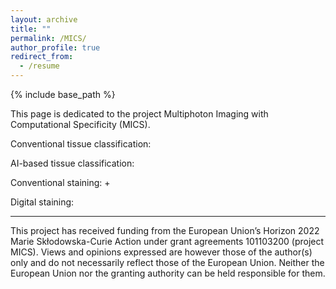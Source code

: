 ```yaml
---
layout: archive
title: ""
permalink: /MICS/
author_profile: true
redirect_from:
  - /resume
---
```


{% include base_path %}

This page is dedicated to the project Multiphoton Imaging with Computational Specificity (MICS).

Conventional tissue classification:
<i class="fa-solid fa-lungs fa-2xl"></i> <i class="fa-solid fa-arrow-right"></i>  <i class="fa-solid fa-microscope fa-2xl"></i> <i class="fa-solid fa-arrow-right"></i> <i class="fa-solid fa-user-doctor fa-2xl"></i>  <i class="fa-solid fa-arrow-right"></i> <i class="fa-solid fa-check fa-xl" style="color: #008000;"></i>

<i class="fa-solid fa-lungs-virus fa-2xl"></i> <i class="fa-solid fa-arrow-right"></i>  <i class="fa-solid fa-microscope fa-2xl"></i> <i class="fa-solid fa-arrow-right"></i> <i class="fa-solid fa-user-doctor fa-2xl"></i>  <i class="fa-solid fa-arrow-right"></i> <i class="fa-solid fa-x fa-xl" style="color: #800040;"></i>

  
AI-based tissue classification:
<i class="fa-solid fa-lungs fa-2xl"></i> <i class="fa-solid fa-arrow-right"></i>  <i class="fa-solid fa-microscope fa-2xl"></i> <i class="fa-solid fa-arrow-right"></i> <i class="fa-solid fa-microchip fa-2xl"></i>  <i class="fa-solid fa-arrow-right"></i> <i class="fa-solid fa-check fa-xl" style="color: #008000;"></i>

<i class="fa-solid fa-lungs-virus fa-2xl"></i> <i class="fa-solid fa-arrow-right"></i>  <i class="fa-solid fa-microscope fa-2xl"></i> <i class="fa-solid fa-arrow-right"></i> <i class="fa-solid fa-microchip fa-2xl"></i> <i class="fa-solid fa-arrow-right"></i> <i class="fa-solid fa-x fa-xl" style="color: #800040;"></i>

Conventional staining: 
<i class="fa-solid fa-bacteria fa-2xl"></i> + <i class="fa-solid fa-flask-vial fa-2xl"></i> <i class="fa-solid fa-arrow-right"></i> <i class="fa-solid fa-bacteria fa-2xl" style="color: #00ff00;"></i> <i class="fa-solid fa-arrow-right"></i> <i class="fa-solid fa-microscope fa-2xl"></i> 

Digital staining: 
<i class="fa-solid fa-bacteria fa-2xl"></i> <i class="fa-solid fa-arrow-right"></i> <i class="fa-solid fa-microscope fa-2xl"></i> <i class="fa-solid fa-arrow-right"></i> <i class="fa-solid fa-microchip fa-2xl"></i> <i class="fa-solid fa-arrow-right"></i> <i class="fa-solid fa-bacteria fa-2xl" style="color: #00ff00;"></i>

________________________
This project has received funding from the European Union’s Horizon 2022 Marie Skłodowska-Curie Action under grant agreements 101103200 (project MICS). Views and opinions expressed are however those of the author(s) only
and do not necessarily reflect those of the European Union. Neither
the European Union nor the granting authority can be held responsible for them.
